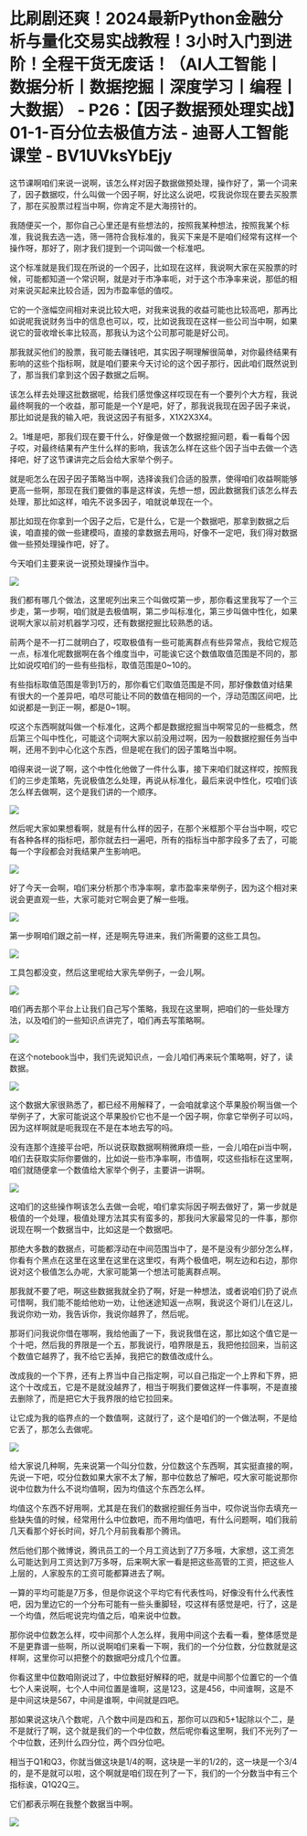 # 比刷剧还爽！2024最新Python金融分析与量化交易实战教程！3小时入门到进阶！全程干货无废话！（AI人工智能丨数据分析丨数据挖掘丨深度学习丨编程丨大数据） - P26：【因子数据预处理实战】01-1-百分位去极值方法 - 迪哥人工智能课堂 - BV1UVksYbEjy

这节课啊咱们来说一说啊，该怎么样对因子数据做预处理，操作好了，第一个词来了，因子数据哎，什么叫做一个因子啊，好比这么说吧，哎我说你现在要去买股票了，那在买股票过程当中啊，你肯定不是大海捞针的。

我随便买一个，那你自己心里还是有些想法的，按照我某种想法，按照我某个标准，我说我去选一选，筛一筛符合我标准的，我买下来是不是咱们经常有这样一个操作呀，那好了，刚才我们提到一个词叫做一个标准吧。

这个标准就是我们现在所说的一个因子，比如现在这样，我说啊大家在买股票的时候，可能都知道一个常识啊，就是对于市净率呃，对于这个市净率来说，那低的相对来说买起来比较合适，因为市盈率低的值哎。

它的一个涨幅空间相对来说比较大吧，对我来说我的收益可能也比较高吧，那再比如说呢我说财务当中的信息也可以，哎，比如说我现在这样一些公司当中啊，如果说它的营收增长率比较高，那我认为这个公司那可能是好公司。

那我就买他们的股票，我可能去赚钱吧，其实因子啊理解很简单，对你最终结果有影响的这些个指标啊，就是咱们要来今天讨论的这个因子那行，因此咱们既然说到了，那当我们拿到这个因子数据之后啊。

该怎么样去处理这批数据呢，给我们感觉像这样哎现在有一个要列个大方程，我说最终啊我的一个收益，那可能是一个Y是吧，好了，那我说我现在因子因子来说，那比如说是我的输入吧，我说这因子有挺多，X1X2X3X4。

2。1堆是吧，那我们现在要干什么，好像是做一个数据挖掘问题，看一看每个因子哎，对最终结果有产生什么样的影响，我该怎么样在这些个因子当中去做一个选择吧，好了这节课讲完之后会给大家举个例子。

就是呃怎么在因子因子策略当中啊，选择诶我们合适的股票，使得咱们收益啊能够更高一些啊，那现在我们要做的事是这样诶，先想一想，因此数据我们该怎么样去处理，那比如这样，咱先不说多因子，咱就说单现在一个。

那比如现在你拿到一个因子之后，它是什么，它是一个数据吧，那拿到数据之后诶，咱直接的做一些建模吗，直接的拿数据去用吗，好像不一定吧，我们得对数据做一些预处理操作吧，好了。

今天咱们主要来说一说预处理操作当中。

![](img/18ad0667798bd62f7e3456a9fec96d6b_1.png)

我们都有哪几个做法，这里呢列出来三个叫做哎第一步，那你看这里我写了一个三步走，第一步啊，咱们就是去极值啊，第二步叫标准化，第三步叫做中性化，如果说啊大家以前对机器学习哎，还有数据挖掘比较熟悉的话。

前两个是不一打二就明白了，哎取极值有一些可能离群点有些异常点，我给它规范一点，标准化呢数据啊在各个维度当中，可能诶它这个数值取值范围是不同的，那比如说哎咱们的一些有些指标，取值范围是0~10的。

有些指标取值范围是零到1万的，那你看它们取值范围是不同，那好像数值对结果有很大的一个差异吧，咱尽可能让不同的数值在相同的一个，浮动范围区间吧，比如说都是一到正一啊，都是0~1啊。

哎这个东西啊就叫做一个标准化，这两个都是数据挖掘当中啊常见的一些概念，然后第三个叫中性化，可能这个词啊大家以前没用过啊，因为一般数据挖掘任务当中啊，还用不到中心化这个东西，但是呢在我们的因子策略当中啊。

咱得来说一说了啊，这个中性化他做了一件什么事，接下来咱们就这样哎，按照我们的三步走策略，先说极值怎么处理，再说从标准化，最后来说中性化，哎咱们该怎么样去做啊，这个是我们讲的一个顺序。



![](img/18ad0667798bd62f7e3456a9fec96d6b_3.png)

然后呢大家如果想看啊，就是有什么样的因子，在那个米框那个平台当中啊，哎它有各种各样的指标吧，那你就去扫一遍吧，所有的指标当中那字段多了去了，可能每一个字段都会对我结果产生影响吧。



![](img/18ad0667798bd62f7e3456a9fec96d6b_5.png)

好了今天一会啊，咱们来分析那个市净率啊，拿市盈率来举例子，因为这个相对来说会更直观一些，大家可能对它啊会更了解一些哦。



![](img/18ad0667798bd62f7e3456a9fec96d6b_7.png)

第一步啊咱们跟之前一样，还是啊先导进来，我们所需要的这些工具包。

![](img/18ad0667798bd62f7e3456a9fec96d6b_9.png)

工具包都没变，然后这里呢给大家先举例子，一会儿啊。

![](img/18ad0667798bd62f7e3456a9fec96d6b_11.png)

咱们再去那个平台上让我们自己写个策略，我现在这里啊，把咱们的一些处理方法，以及咱们的一些知识点讲完了，咱们再去写策略啊。



![](img/18ad0667798bd62f7e3456a9fec96d6b_13.png)

在这个notebook当中，我们先说知识点，一会儿咱们再来玩个策略啊，好了，读数据。

![](img/18ad0667798bd62f7e3456a9fec96d6b_15.png)

这个数据大家很熟悉了，都已经不用解释了，一会咱就拿这个苹果股价啊当做一个举例子了，大家可能说这个苹果股价它也不是一个因子啊，你拿它举例子可以吗，因为这样啊就是呃我现在不是在本地去写的吗。

没有连那个连接平台吧，所以说获取数据啊稍微麻烦一些，一会儿咱在pi当中啊，咱们去获取实际你要做的，比如说一些市净率啊，市值啊，哎这些指标在这里啊，咱们就随便拿一个数值给大家举个例子，主要讲一讲啊。



![](img/18ad0667798bd62f7e3456a9fec96d6b_17.png)

这咱们的这些操作啊该怎么去做一会呢，咱们拿实际因子啊去做好了，第一步就是极值的一个处理，极值处理方法其实有蛮多的，那我问大家最常见的一件事，那你说现在啊一个数据当中，比如这是一个数据吧。

那绝大多数的数据点，可能都浮动在中间范围当中了，是不是没有少部分怎么样，你看有个黑点在这里在这里在这里在这里哎，有两个极值吧，啊左边和右边，那你说对这个极值怎么办呢，大家可能第一个想法可能离群点啊。

那我就不要了吧，啊这些数据我就全扔了啊，好是一种想法，或者说咱们扔了说点可惜啊，我们能不能给他劝一劝，让他迷途知返一点啊，我说这个哥们儿在这儿，我说你劝一劝，我告诉你，我说你越界了，然后呢。

那哥们问我说你借在哪啊，我给他画了一下，我说我借在这，那比如这个值它是一个十吧，然后我的界限是一个五，那我说行，咱界限是五，我把他拉回来，当前这个数值它越界了，我不给它丢掉，我把它的数值改成什么。

改成我的一个下界，还有上界当中自己指定啊，可以自己指定一个上界和下界，把这个十改成五，它是不是就没越界了，相当于啊我们要做这样一件事啊，不是直接去删除了，而是把它大于我界限的给它拉回来。

让它成为我的临界点的一个数值啊，这就行了，这个是咱们的一个做法啊，不是给它丢了，那怎么去做呢。

![](img/18ad0667798bd62f7e3456a9fec96d6b_19.png)

给大家说几种啊，先来说第一个叫分位数，分位数这个东西啊，其实挺直接的啊，先说一下吧，哎分位数如果大家不太了解，那中位数总了解吧，哎大家可能说那你说中位数为什么不说均值啊，因为均值这个东西怎么样。

均值这个东西不好用啊，尤其是在我们的数据挖掘任务当中，哎你说当你去填充一些缺失值的时候，经常用什么中位数吧，而不用均值吧，有什么问题啊，咱们我前几天看那个好长时间，好几个月前我看那个腾讯。

然后他们那个微博说，腾讯员工的一个月工资达到了7万多哦，大家想，这工资怎么可能达到月工资达到7万多呀，后来啊大家一看是把这些高管的工资，把这些人上层的，人家股东的工资可能都算进去了啊。

一算的平均可能是7万多，但是你说这个平均它有代表性吗，好像没有什么代表性吧，因为里边它的一个分布可能有一些头重脚轻，哎这样有感觉是吧，行了，这是一个均值，然后呢说完均值之后，咱来说中位数。

那你说中位数怎么样，哎中间那个人怎么样，我用中间这个去看一看，整体感觉是不是更靠谱一些啊，所以说啊咱们来看一下啊，我们的一个分位数，分位数就是这样啊，这里你可以把整个的数据吧分成几个位置。

你看这里中位数咱刚说过了，中位数挺好解释的吧，就是中间那个位置它的一个值七个人来说啊，七个人中间位置是谁啊，这是123，这是456，中间谁啊，这是不是中间这块是567，中间是谁啊，中间就是四吧。

那如果说这块八个数呢，八个数中间是四和五，那你可以四和5+1起除以个二，是不是就行了啊，这个就是我们的一个中位数，然后呢你看这里啊，我们不光列了一个中位数，还列什么四分位，两个四分位吧。

相当于Q1和Q3，你就当做这块是1/4的啊，这块是一半的1/2的，这一块是一个3/4的，是不是就可以啦，这个啊就是咱们现在列了一下，我们的一个分数当中有三个指标诶，Q1Q2Q三。

它们都表示啊在我整个数据当中啊。

![](img/18ad0667798bd62f7e3456a9fec96d6b_21.png)